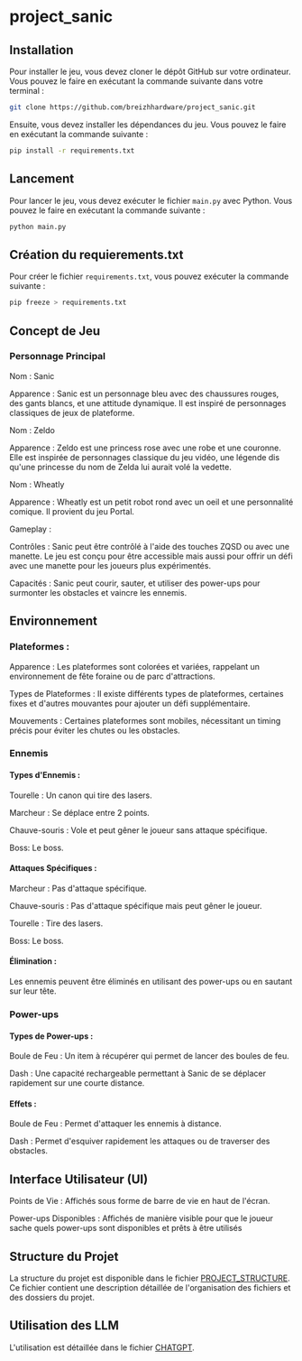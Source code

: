 # project_sanic

## Installation
Pour installer le jeu, vous devez cloner le dépôt GitHub sur votre ordinateur. Vous pouvez le faire en exécutant la commande suivante dans votre terminal :

```bash
git clone https://github.com/breizhhardware/project_sanic.git
```

Ensuite, vous devez installer les dépendances du jeu. Vous pouvez le faire en exécutant la commande suivante :

```bash
pip install -r requirements.txt
```

## Lancement
Pour lancer le jeu, vous devez exécuter le fichier `main.py` avec Python. Vous pouvez le faire en exécutant la commande suivante :

```bash
python main.py
```

## Création du requierements.txt
Pour créer le fichier `requirements.txt`, vous pouvez exécuter la commande suivante :

```bash
pip freeze > requirements.txt
```

## Concept de Jeu
### Personnage Principal
Nom : Sanic

Apparence : Sanic est un personnage bleu avec des chaussures rouges, des gants blancs, et une attitude dynamique. Il est inspiré de personnages classiques de jeux de plateforme.

Nom :  Zeldo

Apparence : Zeldo est une princess rose avec une robe et une couronne. Elle est inspirée de personnages classique du jeu vidéo, une légende dis qu'une princesse du nom de Zelda lui aurait volé la vedette.

Nom : Wheatly

Apparence : Wheatly est un petit robot rond avec un oeil et une personnalité comique. Il provient du jeu Portal.

Gameplay :

Contrôles : Sanic peut être contrôlé à l'aide des touches ZQSD ou avec une manette. Le jeu est conçu pour être accessible mais aussi pour offrir un défi avec une manette pour les joueurs plus expérimentés.

Capacités : Sanic peut courir, sauter, et utiliser des power-ups pour surmonter les obstacles et vaincre les ennemis.
## Environnement
### Plateformes :

Apparence : Les plateformes sont colorées et variées, rappelant un environnement de fête foraine ou de parc d'attractions.

Types de Plateformes : Il existe différents types de plateformes, certaines fixes et d'autres mouvantes pour ajouter un défi supplémentaire.

Mouvements : Certaines plateformes sont mobiles, nécessitant un timing précis pour éviter les chutes ou les obstacles.

### Ennemis
#### Types d'Ennemis :

Tourelle : Un canon qui tire des lasers.

Marcheur : Se déplace entre 2 points.

Chauve-souris : Vole et peut gêner le joueur sans attaque spécifique.

Boss: Le boss.

#### Attaques Spécifiques :

Marcheur : Pas d'attaque spécifique.

Chauve-souris : Pas d'attaque spécifique mais peut gêner le joueur.

Tourelle : Tire des lasers.

Boss: Le boss.

#### Élimination : 
Les ennemis peuvent être éliminés en utilisant des power-ups ou en sautant sur leur tête.

### Power-ups
#### Types de Power-ups :

Boule de Feu : Un item à récupérer qui permet de lancer des boules de feu.

Dash : Une capacité rechargeable permettant à Sanic de se déplacer rapidement sur une courte distance.

#### Effets :

Boule de Feu : Permet d'attaquer les ennemis à distance.

Dash : Permet d'esquiver rapidement les attaques ou de traverser des obstacles.

## Interface Utilisateur (UI)
Points de Vie : Affichés sous forme de barre de vie en haut de l'écran.

Power-ups Disponibles : Affichés de manière visible pour que le joueur sache quels power-ups sont disponibles et prêts à être utilisés

## Structure du Projet
La structure du projet est disponible dans le fichier [PROJECT_STRUCTURE](PROJECT_STRUCTURE.MD). Ce fichier contient une description détaillée de l'organisation des fichiers et des dossiers du projet.

## Utilisation des LLM
L'utilisation est détaillée dans le fichier [CHATGPT](CHATGPT.MD).